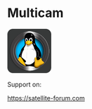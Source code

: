 # Multicam
<img src="https://raw.githubusercontent.com/levi-45/Multicam/main/45950864.png">

Support on: 

https://satellite-forum.com
